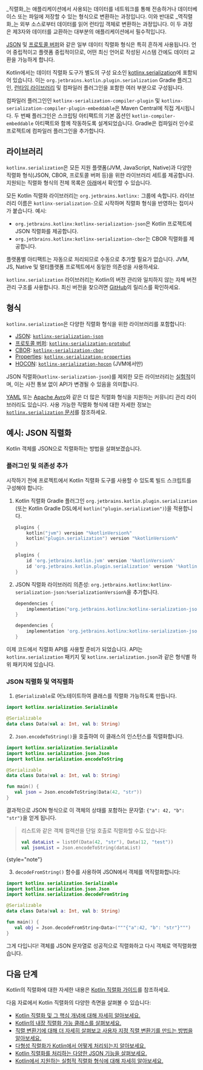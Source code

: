 [//]: # (title: 직렬화)

_직렬화_는 애플리케이션에서 사용되는 데이터를 네트워크를 통해 전송하거나 데이터베이스 또는 파일에 저장할 수 있는 형식으로 변환하는 과정입니다. 이와 반대로 _역직렬화_는 외부 소스로부터 데이터를 읽어 런타임 객체로 변환하는 과정입니다. 이 두 과정은 제3자와 데이터를 교환하는 대부분의 애플리케이션에서 필수적입니다.

[JSON](https://www.json.org/json-en.html) 및 [프로토콜 버퍼](https://developers.google.com/protocol-buffers)와 같은 일부 데이터 직렬화 형식은 특히 흔하게 사용됩니다. 언어 중립적이고 플랫폼 중립적이므로, 어떤 최신 언어로 작성된 시스템 간에도 데이터 교환을 가능하게 합니다.

Kotlin에서는 데이터 직렬화 도구가 별도의 구성 요소인 [kotlinx.serialization](https://github.com/Kotlin/kotlinx.serialization)에 포함되어 있습니다. 이는 `org.jetbrains.kotlin.plugin.serialization` Gradle 플러그인, [런타임 라이브러리](#libraries) 및 컴파일러 플러그인을 포함한 여러 부분으로 구성됩니다.

컴파일러 플러그인인 `kotlinx-serialization-compiler-plugin` 및 `kotlinx-serialization-compiler-plugin-embeddable`은 Maven Central에 직접 게시됩니다. 두 번째 플러그인은 스크립팅 아티팩트의 기본 옵션인 `kotlin-compiler-embeddable` 아티팩트와 함께 작동하도록 설계되었습니다. Gradle은 컴파일러 인수로 프로젝트에 컴파일러 플러그인을 추가합니다.

## 라이브러리

`kotlinx.serialization`은 모든 지원 플랫폼(JVM, JavaScript, Native)과 다양한 직렬화 형식(JSON, CBOR, 프로토콜 버퍼 등)을 위한 라이브러리 세트를 제공합니다. 지원되는 직렬화 형식의 전체 목록은 [아래](#formats)에서 확인할 수 있습니다.

모든 Kotlin 직렬화 라이브러리는 `org.jetbrains.kotlinx:` 그룹에 속합니다. 라이브러리 이름은 `kotlinx-serialization-`으로 시작하며 직렬화 형식을 반영하는 접미사가 붙습니다. 예시:
* `org.jetbrains.kotlinx:kotlinx-serialization-json`은 Kotlin 프로젝트에 JSON 직렬화를 제공합니다.
* `org.jetbrains.kotlinx:kotlinx-serialization-cbor`는 CBOR 직렬화를 제공합니다.

플랫폼별 아티팩트는 자동으로 처리되므로 수동으로 추가할 필요가 없습니다. JVM, JS, Native 및 멀티플랫폼 프로젝트에서 동일한 의존성을 사용하세요.

`kotlinx.serialization` 라이브러리는 Kotlin의 버전 관리와 일치하지 않는 자체 버전 관리 구조를 사용합니다. 최신 버전을 찾으려면 [GitHub](https://github.com/Kotlin/kotlinx.serialization/releases)의 릴리스를 확인하세요.

## 형식

`kotlinx.serialization`은 다양한 직렬화 형식을 위한 라이브러리를 포함합니다:

* [JSON](https://www.json.org/): [`kotlinx-serialization-json`](https://github.com/Kotlin/kotlinx.serialization/blob/master/formats/README.md#json)
* [프로토콜 버퍼](https://developers.google.com/protocol-buffers): [`kotlinx-serialization-protobuf`](https://github.com/Kotlin/kotlinx.serialization/blob/master/formats/README.md#protobuf)
* [CBOR](https://cbor.io/): [`kotlinx-serialization-cbor`](https://github.com/Kotlin/kotlinx.serialization/blob/master/formats/README.md#cbor)
* [Properties](https://en.wikipedia.org/wiki/.properties): [`kotlinx-serialization-properties`](https://github.com/Kotlin/kotlinx.serialization/blob/master/formats/README.md#properties)
* [HOCON](https://github.com/lightbend/config/blob/master/HOCON.md): [`kotlinx-serialization-hocon`](https://github.com/Kotlin/kotlinx.serialization/blob/master/formats/README.md#hocon) (JVM에서만)

JSON 직렬화(`kotlinx-serialization-json`)를 제외한 모든 라이브러리는 [실험적](components-stability.md)이며, 이는 사전 통보 없이 API가 변경될 수 있음을 의미합니다.

[YAML](https://yaml.org/) 또는 [Apache Avro](https://avro.apache.org/)와 같은 더 많은 직렬화 형식을 지원하는 커뮤니티 관리 라이브러리도 있습니다. 사용 가능한 직렬화 형식에 대한 자세한 정보는 [`kotlinx.serialization` 문서](https://github.com/Kotlin/kotlinx.serialization/blob/master/formats/README.md)를 참조하세요.

## 예시: JSON 직렬화

Kotlin 객체를 JSON으로 직렬화하는 방법을 살펴보겠습니다.

### 플러그인 및 의존성 추가

시작하기 전에 프로젝트에서 Kotlin 직렬화 도구를 사용할 수 있도록 빌드 스크립트를 구성해야 합니다:

1. Kotlin 직렬화 Gradle 플러그인 `org.jetbrains.kotlin.plugin.serialization` (또는 Kotlin Gradle DSL에서 `kotlin("plugin.serialization")`)을 적용합니다.

    <tabs group="build-script">
    <tab title="Kotlin" group-key="kotlin">

    ```kotlin
    plugins {
        kotlin("jvm") version "%kotlinVersion%"
        kotlin("plugin.serialization") version "%kotlinVersion%"
    }
    ```

    </tab>
    <tab title="Groovy" group-key="groovy">

    ```groovy
    plugins {
        id 'org.jetbrains.kotlin.jvm' version '%kotlinVersion%'
        id 'org.jetbrains.kotlin.plugin.serialization' version '%kotlinVersion%'  
    }
    ```

    </tab>
    </tabs>

2. JSON 직렬화 라이브러리 의존성: `org.jetbrains.kotlinx:kotlinx-serialization-json:%serializationVersion%`을 추가합니다.

    <tabs group="build-script">
    <tab title="Kotlin" group-key="kotlin">

    ```kotlin
    dependencies {
        implementation("org.jetbrains.kotlinx:kotlinx-serialization-json:%serializationVersion%")
    } 
    ```

    </tab>
    <tab title="Groovy" group-key="groovy">

    ```groovy
    dependencies {
        implementation 'org.jetbrains.kotlinx:kotlinx-serialization-json:%serializationVersion%'
    } 
    ```

    </tab>
    </tabs>

이제 코드에서 직렬화 API를 사용할 준비가 되었습니다. API는 `kotlinx.serialization` 패키지 및 `kotlinx.serialization.json`과 같은 형식별 하위 패키지에 있습니다.

### JSON 직렬화 및 역직렬화

1. `@Serializable`로 어노테이트하여 클래스를 직렬화 가능하도록 만듭니다.

```kotlin
import kotlinx.serialization.Serializable

@Serializable
data class Data(val a: Int, val b: String)
```

2. `Json.encodeToString()`을 호출하여 이 클래스의 인스턴스를 직렬화합니다.

```kotlin
import kotlinx.serialization.Serializable
import kotlinx.serialization.json.Json
import kotlinx.serialization.encodeToString

@Serializable
data class Data(val a: Int, val b: String)

fun main() {
   val json = Json.encodeToString(Data(42, "str"))
}
```

결과적으로 JSON 형식으로 이 객체의 상태를 포함하는 문자열: `{"a": 42, "b": "str"}`을 얻게 됩니다.

> 리스트와 같은 객체 컬렉션을 단일 호출로 직렬화할 수도 있습니다:
> 
> ```kotlin
> val dataList = listOf(Data(42, "str"), Data(12, "test"))
> val jsonList = Json.encodeToString(dataList)
> ```
> 
{style="note"}

3. `decodeFromString()` 함수를 사용하여 JSON에서 객체를 역직렬화합니다:

```kotlin
import kotlinx.serialization.Serializable
import kotlinx.serialization.json.Json
import kotlinx.serialization.decodeFromString

@Serializable
data class Data(val a: Int, val b: String)

fun main() {
   val obj = Json.decodeFromString<Data>("""{"a":42, "b": "str"}""")
}
```

그게 다입니다! 객체를 JSON 문자열로 성공적으로 직렬화하고 다시 객체로 역직렬화했습니다.

## 다음 단계

Kotlin의 직렬화에 대한 자세한 내용은 [Kotlin 직렬화 가이드](https://github.com/Kotlin/kotlinx.serialization/blob/master/docs/serialization-guide.md)를 참조하세요.

다음 자료에서 Kotlin 직렬화의 다양한 측면을 살펴볼 수 있습니다:

* [Kotlin 직렬화 및 그 핵심 개념에 대해 자세히 알아보세요.](https://github.com/Kotlin/kotlinx.serialization/blob/master/docs/basic-serialization.md)
* [Kotlin의 내장 직렬화 가능 클래스를 살펴보세요.](https://github.com/Kotlin/kotlinx.serialization/blob/master/docs/builtin-classes.md)
* [직렬 변환기에 대해 더 자세히 살펴보고 사용자 지정 직렬 변환기를 만드는 방법을 알아보세요.](https://github.com/Kotlin/kotlinx.serialization/blob/master/docs/serializers.md)
* [다형성 직렬화가 Kotlin에서 어떻게 처리되는지 알아보세요.](https://github.com/Kotlin/kotlinx.serialization/blob/master/docs/polymorphism.md#open-polymorphism)
* [Kotlin 직렬화를 처리하는 다양한 JSON 기능을 살펴보세요.](https://github.com/Kotlin/kotlinx.serialization/blob/master/docs/json.md#json-elements)
* [Kotlin에서 지원하는 실험적 직렬화 형식에 대해 자세히 알아보세요.](https://github.com/Kotlin/kotlinx.serialization/blob/master/docs/formats.md)
